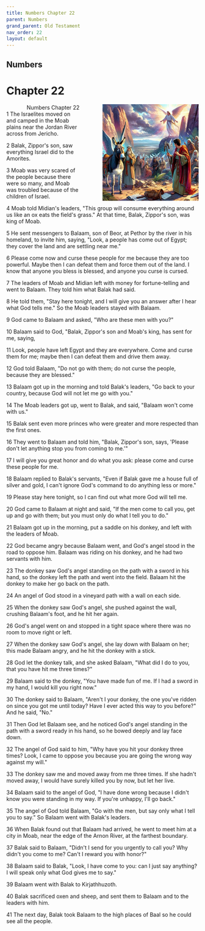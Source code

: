 ```yaml
---
title: Numbers Chapter 22
parent: Numbers
grand_parent: Old Testament
nav_order: 22
layout: default
---
```


## Numbers

# Chapter 22

<div style="clear: both; text-align: right;">
    <img src="/assets/Image/Numbers/500/22.jpg" alt="Numbers Chapter 22" class="chapter-image" style="max-width: 50%; height: auto; float: right; margin: 0 0 10px 10px; padding-left: 10%;">
    <figcaption style="font-size: 14px;">Numbers Chapter 22</figcaption>
</div>
1 The Israelites moved on and camped in the Moab plains near the Jordan River across from Jericho.

2 Balak, Zippor's son, saw everything Israel did to the Amorites.

3 Moab was very scared of the people because there were so many, and Moab was troubled because of the children of Israel.

4 Moab told Midian's leaders, "This group will consume everything around us like an ox eats the field's grass." At that time, Balak, Zippor's son, was king of Moab.

5 He sent messengers to Balaam, son of Beor, at Pethor by the river in his homeland, to invite him, saying, "Look, a people has come out of Egypt; they cover the land and are settling near me."

6 Please come now and curse these people for me because they are too powerful. Maybe then I can defeat them and force them out of the land. I know that anyone you bless is blessed, and anyone you curse is cursed.

7 The leaders of Moab and Midian left with money for fortune-telling and went to Balaam. They told him what Balak had said.

8 He told them, "Stay here tonight, and I will give you an answer after I hear what God tells me." So the Moab leaders stayed with Balaam.

9 God came to Balaam and asked, "Who are these men with you?"

10 Balaam said to God, "Balak, Zippor's son and Moab's king, has sent for me, saying,

11 Look, people have left Egypt and they are everywhere. Come and curse them for me; maybe then I can defeat them and drive them away.

12 God told Balaam, "Do not go with them; do not curse the people, because they are blessed."

13 Balaam got up in the morning and told Balak's leaders, "Go back to your country, because God will not let me go with you."

14 The Moab leaders got up, went to Balak, and said, "Balaam won't come with us."

15 Balak sent even more princes who were greater and more respected than the first ones.

16 They went to Balaam and told him, "Balak, Zippor's son, says, 'Please don't let anything stop you from coming to me.'"

17 I will give you great honor and do what you ask: please come and curse these people for me.

18 Balaam replied to Balak's servants, "Even if Balak gave me a house full of silver and gold, I can't ignore God's command to do anything less or more."

19 Please stay here tonight, so I can find out what more God will tell me.

20 God came to Balaam at night and said, "If the men come to call you, get up and go with them; but you must only do what I tell you to do."

21 Balaam got up in the morning, put a saddle on his donkey, and left with the leaders of Moab.

22 God became angry because Balaam went, and God's angel stood in the road to oppose him. Balaam was riding on his donkey, and he had two servants with him.

23 The donkey saw God's angel standing on the path with a sword in his hand, so the donkey left the path and went into the field. Balaam hit the donkey to make her go back on the path.

24 An angel of God stood in a vineyard path with a wall on each side.

25 When the donkey saw God's angel, she pushed against the wall, crushing Balaam's foot, and he hit her again.

26 God's angel went on and stopped in a tight space where there was no room to move right or left.

27 When the donkey saw God's angel, she lay down with Balaam on her; this made Balaam angry, and he hit the donkey with a stick.

28 God let the donkey talk, and she asked Balaam, "What did I do to you, that you have hit me three times?"

29 Balaam said to the donkey, "You have made fun of me. If I had a sword in my hand, I would kill you right now."

30 The donkey said to Balaam, "Aren't I your donkey, the one you've ridden on since you got me until today? Have I ever acted this way to you before?" And he said, "No."

31 Then God let Balaam see, and he noticed God's angel standing in the path with a sword ready in his hand, so he bowed deeply and lay face down.

32 The angel of God said to him, "Why have you hit your donkey three times? Look, I came to oppose you because you are going the wrong way against my will."

33 The donkey saw me and moved away from me three times. If she hadn't moved away, I would have surely killed you by now, but let her live.

34 Balaam said to the angel of God, "I have done wrong because I didn't know you were standing in my way. If you're unhappy, I'll go back."

35 The angel of God told Balaam, "Go with the men, but say only what I tell you to say." So Balaam went with Balak's leaders.

36 When Balak found out that Balaam had arrived, he went to meet him at a city in Moab, near the edge of the Arnon River, at the farthest boundary.

37 Balak said to Balaam, "Didn't I send for you urgently to call you? Why didn't you come to me? Can't I reward you with honor?"

38 Balaam said to Balak, "Look, I have come to you: can I just say anything? I will speak only what God gives me to say."

39 Balaam went with Balak to Kirjathhuzoth.

40 Balak sacrificed oxen and sheep, and sent them to Balaam and to the leaders with him.

41 The next day, Balak took Balaam to the high places of Baal so he could see all the people.


